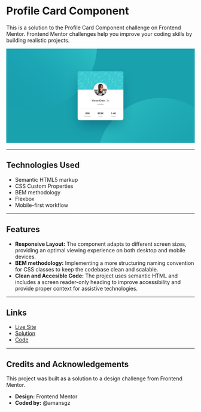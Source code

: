 # Profile Card Component

This is a solution to the Profile Card Component challenge on Frontend Mentor. Frontend Mentor challenges help you improve your coding skills by building realistic projects.

![Desktop preview design](./assets/desktop-design.jpg)

---

## Technologies Used

- Semantic HTML5 markup
- CSS Custom Properties
- BEM methodology
- Flexbox
- Mobile-first workflow

---

## Features

- **Responsive Layout:** The component adapts to different screen sizes, providing an optimal viewing experience on both desktop and mobile devices.
- **BEM methodology:** Implementing a more structuring naming convention for CSS classes to keep the codebase clean and scalable.
- **Clean and Accesible Code:** The project uses semantic HTML and includes a screen reader-only heading to improve accessibility and provide proper context for assistive technologies.

---

## Links

- [Live Site]()
- [Solution]()
- [Code]()

---

## Credits and Acknowledgements

This project was built as a solution to a design challenge from Frontend Mentor.

- **Design:** Frontend Mentor
- **Coded by:** @amansgz
